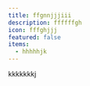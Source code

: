 ```yaml
---
title: ffgnnjjjiii
description: ffffffgh
icon: fffghjjj
featured: false
items:
  - hhhhhjk
---
```

k﻿kkkkkkj